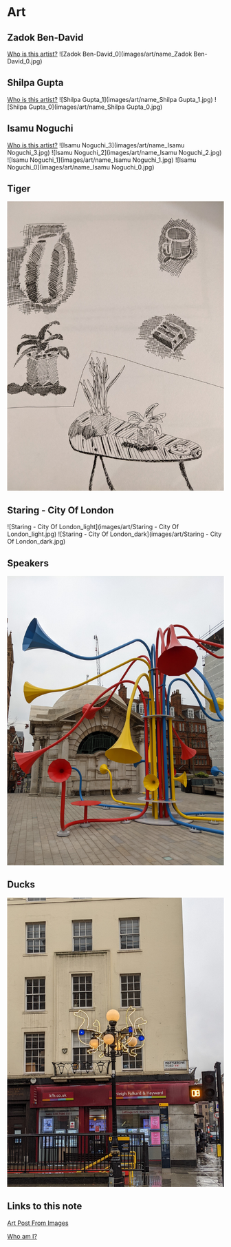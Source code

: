 # Art

## Zadok Ben-David

[Who is this artist?](https://whoisthisartist.netlify.app/gallery/zadok-ben-david)
!\[Zadok Ben-David_0\](images/art/name_Zadok Ben-David_0.jpg)

## Shilpa Gupta

[Who is this artist?](https://whoisthisartist.netlify.app/gallery/shilpa-gupta)
!\[Shilpa Gupta_1\](images/art/name_Shilpa Gupta_1.jpg)
!\[Shilpa Gupta_0\](images/art/name_Shilpa Gupta_0.jpg)

## Isamu Noguchi

[Who is this artist?](https://whoisthisartist.netlify.app/gallery/isamu-noguchi)
!\[Isamu Noguchi_3\](images/art/name_Isamu Noguchi_3.jpg)
!\[Isamu Noguchi_2\](images/art/name_Isamu Noguchi_2.jpg)
!\[Isamu Noguchi_1\](images/art/name_Isamu Noguchi_1.jpg)
!\[Isamu Noguchi_0\](images/art/name_Isamu Noguchi_0.jpg)

## Tiger

![Tiger_lines](images/art/Tiger_lines.jpg)

## Staring - City Of London

!\[Staring - City Of London_light\](images/art/Staring - City Of London_light.jpg)
!\[Staring - City Of London_dark\](images/art/Staring - City Of London_dark.jpg)

## Speakers

![Speakers_speakers](images/art/Speakers_speakers.jpg)

## Ducks

![Ducks_ducks](images/art/Ducks_ducks.jpg)

## Links to this note

[Art Post From Images](art-post-from-images.md)

[Who am I?](index.md)
